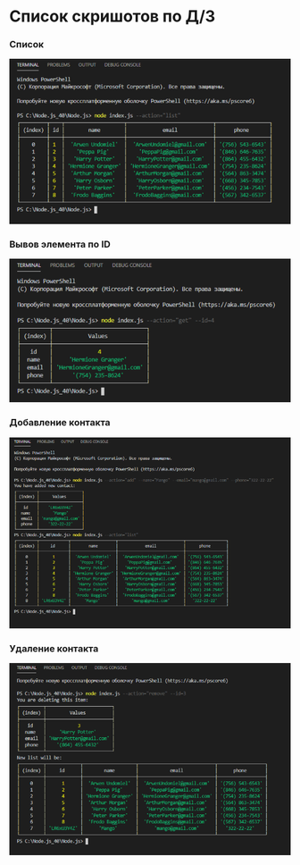 # Список скришотов по Д/З

### Список

![Screenshot](screenshots/list.png)

### Вывов элемента по ID

![Screenshot](screenshots/GetById.png)

### Добавление контакта

![Screenshot](screenshots/addContact.png)

### Удаление контакта

![Screenshot](screenshots/deleteItem.png)
